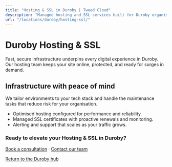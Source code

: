 ```yaml
---
title: "Hosting & SSL in Duroby | Tweed Cloud"
description: "Managed hosting and SSL services built for Duroby organisations."
url: "/locations/duroby/hosting-ssl/"
---
```


# Duroby Hosting & SSL

Fast, secure infrastructure underpins every digital experience in Duroby. Our hosting team keeps your site online, protected, and ready for surges in demand.

## Infrastructure with peace of mind

We tailor environments to your tech stack and handle the maintenance tasks that reduce risk for your organisation.

- Optimised hosting configured for performance and reliability.
- Managed SSL certificates with proactive renewals and monitoring.
- Alerting and support that scales as your traffic grows.

### Ready to elevate your Hosting & SSL in Duroby?

[Book a consultation](/consultation/) · [Contact our team](/contact/)

[Return to the Duroby hub](/locations/duroby/)
